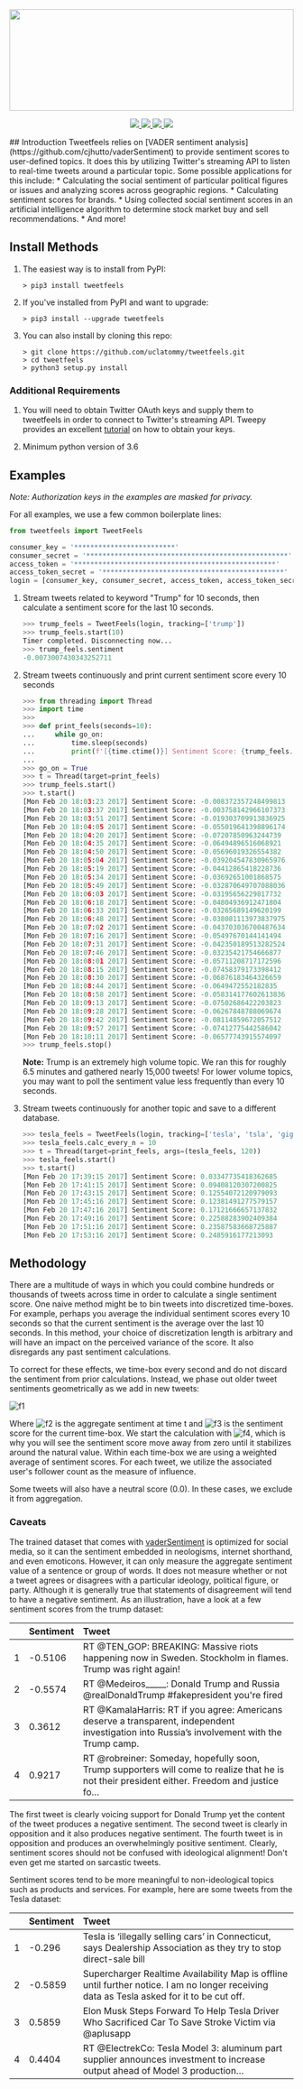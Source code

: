 <image src="https://uclatommy.github.io/tweetfeels/images/tweetfeels.svg" width="100%" height="180">
<p align="center">
<a href="https://travis-ci.org/uclatommy/tweetfeels">
    <image src="https://travis-ci.org/uclatommy/tweetfeels.svg?branch=master">
</a>
<a href="https://github.com/uclatommy/tweetfeels/issues">
     <img src="https://img.shields.io/github/issues/uclatommy/tweetfeels.svg">
</a>
<a href="https://www.python.org/">
     <img src="https://img.shields.io/badge/python-3.6%2B-blue.svg">
</a>
<a href="https://www.clahub.com/agreements/uclatommy/tweetfeels">
     <img src="https://img.shields.io/badge/CLA-open-brightgreen.svg">
</a>
</p>
## Introduction
Tweetfeels relies on [VADER sentiment analysis](https://github.com/cjhutto/vaderSentiment) to provide sentiment scores to user-defined topics. It does this by utilizing Twitter's streaming API to listen to real-time tweets around a particular topic. Some possible applications for this include:
* Calculating the social sentiment of particular political figures or issues and analyzing scores across geographic regions.
* Calculating sentiment scores for brands.
* Using collected social sentiment scores in an artificial intelligence algorithm to determine stock market buy and sell recommendations.
* And more!

## Install Methods
1. The easiest way is to install from PyPI:
    ```
    > pip3 install tweetfeels
    ```

2. If you've installed from PyPI and want to upgrade:
    ```
    > pip3 install --upgrade tweetfeels
    ```

3. You can also install by cloning this repo:
    ```
    > git clone https://github.com/uclatommy/tweetfeels.git
    > cd tweetfeels
    > python3 setup.py install
    ```

### Additional Requirements
1. You will need to obtain Twitter OAuth keys and supply them to tweetfeels in order to connect to Twitter's streaming API. Tweepy provides an excellent [tutorial](http://tweepy.readthedocs.io/en/v3.5.0/auth_tutorial.html#auth-tutorial) on how to obtain your keys.

2. Minimum python version of 3.6

## Examples
*Note: Authorization keys in the examples are masked for privacy.*

For all examples, we use a few common boilerplate lines:
```python
from tweetfeels import TweetFeels

consumer_key = '*************************'
consumer_secret = '**************************************************'
access_token = '**************************************************'
access_token_secret = '*********************************************'
login = [consumer_key, consumer_secret, access_token, access_token_secret]
```

1. Stream tweets related to keyword "Trump" for 10 seconds, then calculate a sentiment score for the last 10 seconds.
    ```python
    >>> trump_feels = TweetFeels(login, tracking=['trump'])
    >>> trump_feels.start(10)
    Timer completed. Disconnecting now...
    >>> trump_feels.sentiment
    -0.0073007430343252711
    ```

2. Stream tweets continuously and print current sentiment score every 10 seconds
    ```python
    >>> from threading import Thread
    >>> import time
    >>>
    >>> def print_feels(seconds=10):
    ...     while go_on:
    ...         time.sleep(seconds)
    ...         print(f'[{time.ctime()}] Sentiment Score: {trump_feels.sentiment}')
    ...
    >>> go_on = True
    >>> t = Thread(target=print_feels)
    >>> trump_feels.start()
    >>> t.start()
    [Mon Feb 20 18:03:23 2017] Sentiment Score: -0.008372357248499813
    [Mon Feb 20 18:03:37 2017] Sentiment Score: -0.003758142966107373
    [Mon Feb 20 18:03:51 2017] Sentiment Score: -0.019303709913836925
    [Mon Feb 20 18:04:05 2017] Sentiment Score: -0.055019641398896174
    [Mon Feb 20 18:04:20 2017] Sentiment Score: -0.07207850963244739
    [Mon Feb 20 18:04:35 2017] Sentiment Score: -0.06494896516068921
    [Mon Feb 20 18:04:50 2017] Sentiment Score: -0.05696019326554382
    [Mon Feb 20 18:05:04 2017] Sentiment Score: -0.039204547830965976
    [Mon Feb 20 18:05:19 2017] Sentiment Score: -0.04412865418228736
    [Mon Feb 20 18:05:34 2017] Sentiment Score: -0.03692651001868575
    [Mon Feb 20 18:05:49 2017] Sentiment Score: -0.032870649707088036
    [Mon Feb 20 18:06:03 2017] Sentiment Score: -0.03195656229817732
    [Mon Feb 20 18:06:18 2017] Sentiment Score: -0.04804936912471804
    [Mon Feb 20 18:06:33 2017] Sentiment Score: -0.03265689149620199
    [Mon Feb 20 18:06:48 2017] Sentiment Score: -0.038081113973837975
    [Mon Feb 20 18:07:02 2017] Sentiment Score: -0.043703036700487634
    [Mon Feb 20 18:07:16 2017] Sentiment Score: -0.05497670144141494
    [Mon Feb 20 18:07:31 2017] Sentiment Score: -0.042350189513282524
    [Mon Feb 20 18:07:46 2017] Sentiment Score: -0.03235421754666877
    [Mon Feb 20 18:08:01 2017] Sentiment Score: -0.05711208717172596
    [Mon Feb 20 18:08:15 2017] Sentiment Score: -0.07458379173398412
    [Mon Feb 20 18:08:30 2017] Sentiment Score: -0.06876183464326659
    [Mon Feb 20 18:08:44 2017] Sentiment Score: -0.0649472552182835
    [Mon Feb 20 18:08:58 2017] Sentiment Score: -0.058314177602613836
    [Mon Feb 20 18:09:13 2017] Sentiment Score: -0.07502686422203823
    [Mon Feb 20 18:09:28 2017] Sentiment Score: -0.06267848788069674
    [Mon Feb 20 18:09:42 2017] Sentiment Score: -0.08114859672057512
    [Mon Feb 20 18:09:57 2017] Sentiment Score: -0.07412775442586042
    [Mon Feb 20 18:10:11 2017] Sentiment Score: -0.06577743915574097
    >>> trump_feels.stop()
    ```
    **Note:** Trump is an extremely high volume topic. We ran this for roughly 6.5 minutes and gathered nearly 15,000 tweets! For lower volume topics, you may want to poll the sentiment value less frequently than every 10 seconds.

3. Stream tweets continuously for another topic and save to a different database.
    ```python
    >>> tesla_feels = TweetFeels(login, tracking=['tesla', 'tsla', 'gigafactory', 'elonmusk'], db='tesla.sqlite')
    >>> tesla_feels.calc_every_n = 10
    >>> t = Thread(target=print_feels, args=(tesla_feels, 120))
    >>> tesla_feels.start()
    >>> t.start()
    [Mon Feb 20 17:39:15 2017] Sentiment Score: 0.03347735418362685
    [Mon Feb 20 17:41:15 2017] Sentiment Score: 0.09408120307200825
    [Mon Feb 20 17:43:15 2017] Sentiment Score: 0.12554072120979093
    [Mon Feb 20 17:45:16 2017] Sentiment Score: 0.12381491277579157
    [Mon Feb 20 17:47:16 2017] Sentiment Score: 0.17121666657137832
    [Mon Feb 20 17:49:16 2017] Sentiment Score: 0.22588283902409384
    [Mon Feb 20 17:51:16 2017] Sentiment Score: 0.23587583668725887
    [Mon Feb 20 17:53:16 2017] Sentiment Score: 0.2485916177213093
    ```

## Methodology
There are a multitude of ways in which you could combine hundreds or thousands of tweets across time in order to calculate a single sentiment score. One naive method might be to bin tweets into discretized time-boxes. For example, perhaps you average the individual sentiment scores every 10 seconds so that the current sentiment is the average over the last 10 seconds. In this method, your choice of discretization length is arbitrary and will have an impact on the perceived variance of the score. It also disregards any past sentiment calculations.

To correct for these effects, we time-box every second and do not discard the sentiment from prior calculations. Instead, we phase out older tweet sentiments geometrically as we add in new tweets:

![f1]

Where ![f2] is the aggregate sentiment at time t and ![f3] is the sentiment score for the current time-box. We start the calculation with ![f4], which is why you will see the sentiment score move away from zero until it stabilizes around the natural value. Within each time-box we are using a weighted average of sentiment scores. For each tweet, we utilize the associated user's follower count as the measure of influence.

Some tweets will also have a neutral score (0.0). In these cases, we exclude it from aggregation.

[f1]: http://chart.apis.google.com/chart?cht=tx&chl=S_{t}=0.99S_{t-1}%2B0.01s_t
[f2]: http://chart.apis.google.com/chart?cht=tx&chl=S_t
[f3]: http://chart.apis.google.com/chart?cht=tx&chl=s_t
[f4]: http://chart.apis.google.com/chart?cht=tx&chl=S_0=0

### Caveats
The trained dataset that comes with [vaderSentiment](https://github.com/cjhutto/vaderSentiment) is optimized for social media, so it can the sentiment embedded in neologisms, internet shorthand, and even emoticons. However, it can only measure the aggregate sentiment value of a sentence or group of words. It does not measure whether or not a tweet agrees or disagrees with a particular ideology, political figure, or party. Although it is generally true that statements of disagreement will tend to have a negative sentiment. As an illustration, have a look at a few sentiment scores from the trump dataset:

| | Sentiment | Tweet |
| :---: | :--- | :--- |
| 1 | -0.5106 | RT @TEN_GOP: BREAKING: Massive riots happening now in Sweden. Stockholm in flames. Trump was right again! |
| 2 | -0.5574 | RT @Medeiros_____: Donald Trump and Russia @realDonaldTrump  #fakepresident  you're  fired |
| 3 | 0.3612 | RT @KamalaHarris: RT if you agree: Americans deserve a transparent, independent investigation into Russia’s involvement with the Trump camp. |
| 4 | 0.9217 | RT @robreiner: Someday, hopefully soon, Trump supporters will come to realize that he is not their president either. Freedom and justice fo… |

The first tweet is clearly voicing support for Donald Trump yet the content of the tweet produces a negative sentiment. The second tweet is clearly in opposition and it also produces negative sentiment. The fourth tweet is in opposition and produces an overwhelmingly positive sentiment. Clearly, sentiment scores should not be confused with ideological alignment! Don't even get me started on sarcastic tweets.

Sentiment scores tend to be more meaningful to non-ideological topics such as products and services. For example, here are some tweets from the Tesla dataset:

| | Sentiment | Tweet |
| :---: | :--- | :--- |
| 1 | -0.296 | Tesla is ‘illegally selling cars’ in Connecticut, says Dealership Association as they try to stop direct-sale bill |
| 2 | -0.5859 | Supercharger Realtime Availability Map is offline until further notice. I am no longer receiving data as Tesla asked for it to be cut off. |
| 3 | 0.5859 | Elon Musk Steps Forward To Help Tesla Driver Who Sacrificed Car To Save Stroke Victim via @aplusapp |
| 4 | 0.4404 | RT @ElectrekCo: Tesla Model 3: aluminum part supplier announces investment to increase output ahead of Model 3 production…  |
